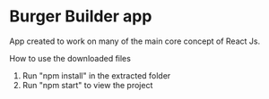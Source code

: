 # Burger Builder app
App created to work on many of the main core concept of React Js.

How to use the downloaded files

1) Run "npm install" in the extracted folder
2) Run "npm start" to view the project
